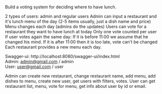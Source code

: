 Build a voting system for deciding where to have lunch.

2 types of users: admin and regular users
Admin can input a restaurant and it's lunch menu of the day (2-5 items usually, just a dish name and price)
Menu changes each day (admins do the updates)
Users can vote for a restaurant they want to have lunch at today
Only one vote counted per user
If user votes again the same day:
If it is before 11:00 we assume that he changed his mind.
If it is after 11:00 then it is too late, vote can't be changed
Each restaurant provides a new menu each day.

Swagger-ui: http://localhost:8080/swagger-ui/index.html  
Admin: admin@gmail.com / admin  
User: user@gmail.com / user  

Admin can create new restaurant, change restaurant name, add menu, add dishes to menu, create new user, get users with filters, votes.
User can get restaurant list, menu, vote for menu, get info about user by id or email.